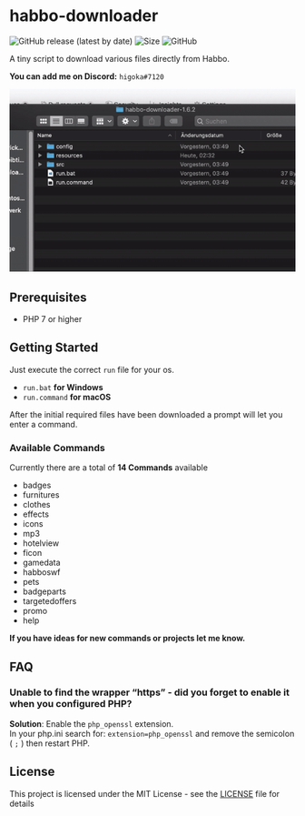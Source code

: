 # habbo-downloader

![GitHub release (latest by date)](https://img.shields.io/github/v/release/higoka/habbo-downloader?style=for-the-badge)
![Size](https://img.shields.io/github/languages/code-size/higoka/habbo-downloader?color=limegreen&label=size&style=for-the-badge)
![GitHub](https://img.shields.io/github/license/higoka/habbo-downloader?color=orangered&style=for-the-badge)

A tiny script to download various files directly from Habbo.

**You can add me on Discord:** `higoka#7120`

![](preview.gif)

## Prerequisites

- PHP 7 or higher

## Getting Started

Just execute the correct `run` file for your os.

- `run.bat` **for Windows**
- `run.command` **for macOS**

After the initial required files have been downloaded a prompt will let you enter a command.

### Available Commands

Currently there are a total of **14 Commands** available
- badges
- furnitures
- clothes
- effects
- icons
- mp3
- hotelview
- ficon
- gamedata
- habboswf
- pets
- badgeparts
- targetedoffers
- promo
- help

**If you have ideas for new commands or projects let me know.**

## FAQ

### Unable to find the wrapper “https” - did you forget to enable it when you configured PHP?

**Solution**: Enable the `php_openssl` extension.  
In your php.ini search for: `extension=php_openssl` and remove the semicolon ( `;` ) then restart PHP.

## License

This project is licensed under the MIT License - see the [LICENSE](LICENSE) file for details
